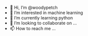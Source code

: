 - 👋 Hi, I’m @woodypetch
- 👀 I’m interested in machine learning
- 🌱 I’m currently learning python
- 💞️ I’m looking to collaborate on ...
- 📫 How to reach me ...

<!---
woodypetch/woodypetch is a ✨ special ✨ repository because its `README.md` (this file) appears on your GitHub profile.
You can click the Preview link to take a look at your changes.
--->
